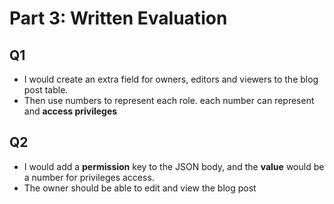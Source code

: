 # Part 3: Written Evaluation

## Q1
- I would create an extra field for owners, editors and viewers to the blog post table. 
- Then use numbers to represent each role. each number can represent and **access privileges**

## Q2
- I would add a **permission** key to the JSON body, and the **value** would be a number for privileges access.
- The owner should be able to edit and view the blog post